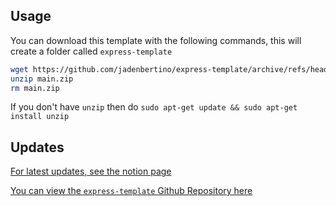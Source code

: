 ## Usage

You can download this template with the following commands, this will create a folder called `express-template`
```bash
wget https://github.com/jadenbertino/express-template/archive/refs/heads/main.zip
unzip main.zip
rm main.zip
```

If you don't have `unzip` then do `sudo apt-get update && sudo apt-get install unzip`

## Updates
[For latest updates, see the notion page](https://www.notion.so/jadenbertino/Docker-CI-CD-Best-Practices-Scripts-eff92e4f8ca648ad8baa78b1319fbd0a?pvs=4)

[You can view the `express-template` Github Repository here](https://github.com/jadenbertino/express-template)
